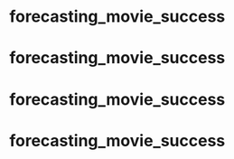# forecasting_movie_success
# forecasting_movie_success
# forecasting_movie_success
# forecasting_movie_success
